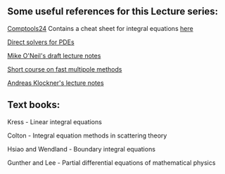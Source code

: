 Some useful references for this Lecture series:
------------------------------------------------

[Comptools24](https://github.com/flatironinstitute/comptools24)
Contains a cheat sheet for integral equations [here](https://github.com/flatironinstitute/comptools24/blob/main/IE_cheat_sheet.pdf)

[Direct solvers for PDEs](https://amath.colorado.edu/faculty/martinss/2014_CBMS/)

[Mike O'Neil's draft lecture notes](https://cims.nyu.edu/~oneil/courses/fa17-math2011/int_eq_notes_2017.pdf)

[Short course on fast multipole methods](https://math.nyu.edu/~greengar/shortcourse_fmm.pdf)

[Andreas Klockner's lecture notes](https://andreask.cs.illinois.edu/Teaching/IntegralEquationsFall2013/)

Text books:
------------

Kress - Linear integral equations

Colton - Integral equation methods in scattering theory

Hsiao and Wendland - Boundary integral equations

Gunther and Lee - Partial differential equations of mathematical physics

